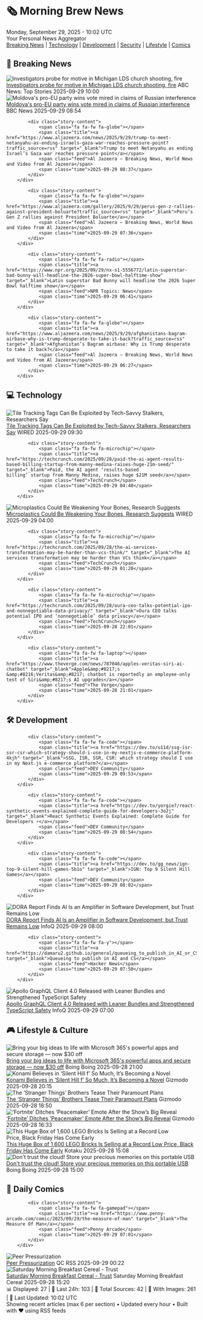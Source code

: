 <!-- Processing 54 RSS feeds at 2025-09-29 10:01:52 UTC -->
<!-- Processing: Penny Arcade -->
<!-- Processing: Poorly Drawn Lines -->
<!-- Processing: Garfield -->
<!-- Processing: Questionable Content -->
<!-- Processing: Girl Genius -->
<!-- Processing: Dinosaur Comics -->
<!-- Processing: BBC World News -->
<!-- Processing: Reuters Top News -->
<!-- Processing: Reuters World News -->
<!-- Processing: ABC News Breaking -->
<!-- Processing: Guardian World News -->
<!-- Processing: Sky News World -->
<!-- Processing: Ars Technica -->
<!-- Processing: O'Reilly Radar -->
<!-- Processing: WIRED -->
<!-- Processing: Slashdot -->
<!-- Processing: Lobsters Python -->
<!-- Processing: Hacker News -->
<!-- Processing: Dev.to -->
<!-- Processing: StackOverflow Blog -->
<!-- Processing: OMG! Ubuntu -->
<!-- Processing: Linux.com -->
<!-- Processing: Ubuntu Blog -->
<!-- Processing: GitHub Blog -->
<!-- Processing: DZone -->
<!-- Processing: Martin Fowler -->
<!-- Processing: The Pragmatic Engineer -->
<!-- Processing: Kotaku -->
<!-- Processing: Boing Boing -->
<!-- Processing: Schneier on Security -->
<!-- Generated 6 new posts out of 30 feeds processed -->
<div class="newspaper-header">
    <h1 class="newspaper-title">🗞️ Morning Brew News</h1>
    <div class="newspaper-date">Monday, September 29, 2025 - 10:02 UTC</div>
    <div class="newspaper-subtitle">Your Personal News Aggregator</div>
</div>

<div class="newspaper-nav">
    <a href="#breaking">Breaking News</a> |
    <a href="#tech">Technology</a> |
    <a href="#dev">Development</a> |
    <a href="#security">Security</a> |
    <a href="#lifestyle">Lifestyle</a> |
    <a href="#webcomics">Comics</a>
</div>

<div class="news-section breaking-news" id="breaking">
<h2 class="section-header">🚨 Breaking News</h2>
<div class="stories-container">
<div class="story">
            <img src="https://s.abcnews.com/images/US/Michigan-church-shooting-gty-bh-250928_1759088631092_hpMain_4x3t_384.jpg" alt="Investigators probe for motive in Michigan LDS church shooting, fire" class="story-image" loading="lazy" onerror="this.style.display='none'">
            <div class="story-content">
                <span class="fa fa-fw fa-tv"></span>
                <span class="title"><a href="https://abcnews.go.com/US/investigators-probe-motive-michigan-church-shooting-fire/story?id=126030281" target="_blank">Investigators probe for motive in Michigan LDS church shooting, fire</a></span>
                <span class="feed">ABC News: Top Stories</span>
                <span class="time">2025-09-29 10:00</span>
            </div>
        </div>
<div class="story">
            <img src="https://ichef.bbci.co.uk/ace/standard/240/cpsprodpb/2fc3/live/79042050-9c47-11f0-82b3-31d97f4e1ffa.jpg" alt="Moldova&#x27;s pro-EU party wins vote mired in claims of Russian interference" class="story-image" loading="lazy" onerror="this.style.display='none'">
            <div class="story-content">
                <span class="fa fa-fw fa-earth-americas"></span>
                <span class="title"><a href="https://www.bbc.com/news/articles/cx2rdlj8ejgo?at_medium=RSS&at_campaign=rss" target="_blank">Moldova&#x27;s pro-EU party wins vote mired in claims of Russian interference</a></span>
                <span class="feed">BBC News</span>
                <span class="time">2025-09-29 08:54</span>
            </div>
        </div>
<div class="story">
            
            <div class="story-content">
                <span class="fa fa-fw fa-globe"></span>
                <span class="title"><a href="https://www.aljazeera.com/news/2025/9/29/trump-to-meet-netanyahu-as-ending-israels-gaza-war-reaches-pressure-point?traffic_source=rss" target="_blank">Trump to meet Netanyahu as ending Israel’s Gaza war reaches pressure point</a></span>
                <span class="feed">Al Jazeera – Breaking News, World News and Video from Al Jazeera</span>
                <span class="time">2025-09-29 08:37</span>
            </div>
        </div>
<div class="story">
            
            <div class="story-content">
                <span class="fa fa-fw fa-globe"></span>
                <span class="title"><a href="https://www.aljazeera.com/gallery/2025/9/29/perus-gen-z-rallies-against-president-boluarte?traffic_source=rss" target="_blank">Peru’s Gen Z rallies against President Boluarte</a></span>
                <span class="feed">Al Jazeera – Breaking News, World News and Video from Al Jazeera</span>
                <span class="time">2025-09-29 07:36</span>
            </div>
        </div>
<div class="story">
            
            <div class="story-content">
                <span class="fa fa-fw fa-radio"></span>
                <span class="title"><a href="https://www.npr.org/2025/09/29/nx-s1-5556772/latin-superstar-bad-bunny-will-headline-the-2026-super-bowl-halftime-show" target="_blank">Latin superstar Bad Bunny will headline the 2026 Super Bowl halftime show</a></span>
                <span class="feed">NPR Topics: News</span>
                <span class="time">2025-09-29 06:41</span>
            </div>
        </div>
<div class="story">
            
            <div class="story-content">
                <span class="fa fa-fw fa-globe"></span>
                <span class="title"><a href="https://www.aljazeera.com/news/2025/9/29/afghanistans-bagram-airbase-why-is-trump-desperate-to-take-it-back?traffic_source=rss" target="_blank">Afghanistan’s Bagram airbase: Why is Trump desperate to take it back?</a></span>
                <span class="feed">Al Jazeera – Breaking News, World News and Video from Al Jazeera</span>
                <span class="time">2025-09-29 06:27</span>
            </div>
        </div>
</div>
</div>
<div class="news-section tech-news" id="tech">
<h2 class="section-header">💻 Technology</h2>
<div class="stories-container">
<div class="story">
            <img src="https://media.wired.com/photos/68d6d0a8376170d0ad19620f/master/pass/Tile_May2024.0787-gear.jpg" alt="Tile Tracking Tags Can Be Exploited by Tech-Savvy Stalkers, Researchers Say" class="story-image" loading="lazy" onerror="this.style.display='none'">
            <div class="story-content">
                <span class="fa fa-fw fa-bolt"></span>
                <span class="title"><a href="https://www.wired.com/story/tile-tracking-tags-can-be-exploited-by-tech-savvy-stalkers-researchers-say/" target="_blank">Tile Tracking Tags Can Be Exploited by Tech-Savvy Stalkers, Researchers Say</a></span>
                <span class="feed">WIRED</span>
                <span class="time">2025-09-29 09:30</span>
            </div>
        </div>
<div class="story">
            
            <div class="story-content">
                <span class="fa fa-fw fa-microchip"></span>
                <span class="title"><a href="https://techcrunch.com/2025/09/28/paid-the-ai-agent-results-based-billing-startup-from-manny-medina-raises-huge-21m-seed/" target="_blank">Paid, the AI agent ‘results-based billing’ startup from Manny Medina, raises huge $21M seed</a></span>
                <span class="feed">TechCrunch</span>
                <span class="time">2025-09-29 04:40</span>
            </div>
        </div>
<div class="story">
            <img src="https://media.wired.com/photos/68d2a239bcb92585aca0810e/master/pass/micropl%C3%A1sticos%20huesos%20fracturas%20665240441.jpg" alt="Microplastics Could Be Weakening Your Bones, Research Suggests" class="story-image" loading="lazy" onerror="this.style.display='none'">
            <div class="story-content">
                <span class="fa fa-fw fa-bolt"></span>
                <span class="title"><a href="https://www.wired.com/story/microplastics-could-be-weakening-your-bones-research-suggests-osteoporosis/" target="_blank">Microplastics Could Be Weakening Your Bones, Research Suggests</a></span>
                <span class="feed">WIRED</span>
                <span class="time">2025-09-29 04:00</span>
            </div>
        </div>
<div class="story">
            
            <div class="story-content">
                <span class="fa fa-fw fa-microchip"></span>
                <span class="title"><a href="https://techcrunch.com/2025/09/28/the-ai-services-transformation-may-be-harder-than-vcs-think/" target="_blank">The AI services transformation may be harder than VCs think</a></span>
                <span class="feed">TechCrunch</span>
                <span class="time">2025-09-29 01:20</span>
            </div>
        </div>
<div class="story">
            
            <div class="story-content">
                <span class="fa fa-fw fa-microchip"></span>
                <span class="title"><a href="https://techcrunch.com/2025/09/28/oura-ceo-talks-potential-ipo-and-nonnegotiable-data-privacy/" target="_blank">Oura CEO talks potential IPO and ‘nonnegotiable’ data privacy</a></span>
                <span class="feed">TechCrunch</span>
                <span class="time">2025-09-28 22:01</span>
            </div>
        </div>
<div class="story">
            
            <div class="story-content">
                <span class="fa fa-fw fa-laptop"></span>
                <span class="title"><a href="https://www.theverge.com/news/787046/apples-veritas-siri-ai-chatbot" target="_blank">Apple&amp;#8217;s &amp;#8216;Veritas&amp;#8217; chatbot is reportedly an employee-only test of Siri&amp;#8217;s AI upgrades</a></span>
                <span class="feed">The Verge</span>
                <span class="time">2025-09-28 21:01</span>
            </div>
        </div>
</div>
</div>
<div class="news-section dev-news" id="dev">
<h2 class="section-header">🛠️ Development</h2>
<div class="stories-container">
<div class="story">
            
            <div class="story-content">
                <span class="fa fa-fw fa-code"></span>
                <span class="title"><a href="https://dev.to/u11d/ssg-isr-ssr-csr-which-strategy-should-i-use-in-my-nextjs-e-commerce-platform-4kjh" target="_blank">SSG, ISR, SSR, CSR: which strategy should I use in my Next.js e-commerce platform?</a></span>
                <span class="feed">DEV Community</span>
                <span class="time">2025-09-29 09:53</span>
            </div>
        </div>
<div class="story">
            
            <div class="story-content">
                <span class="fa fa-fw fa-code"></span>
                <span class="title"><a href="https://dev.to/yorgie7/react-synthetic-events-explained-complete-guide-for-developers-3o2j" target="_blank">React Synthetic Events Explained: Complete Guide for Developers ⚡</a></span>
                <span class="feed">DEV Community</span>
                <span class="time">2025-09-29 08:54</span>
            </div>
        </div>
<div class="story">
            
            <div class="story-content">
                <span class="fa fa-fw fa-code"></span>
                <span class="title"><a href="https://dev.to/gg_news/ign-top-9-silent-hill-games-5b1o" target="_blank">IGN: Top 9 Silent Hill Games</a></span>
                <span class="feed">DEV Community</span>
                <span class="time">2025-09-29 08:02</span>
            </div>
        </div>
<div class="story">
            <img src="https://res.infoq.com/news/2025/09/dora-state-of-ai-in-dev-2025/en/headerimage/generatedHeaderImage-1759101451477.jpg" alt="DORA Report Finds AI Is an Amplifier in Software Development, but Trust Remains Low" class="story-image" loading="lazy" onerror="this.style.display='none'">
            <div class="story-content">
                <span class="fa fa-fw fa-info-circle"></span>
                <span class="title"><a href="https://www.infoq.com/news/2025/09/dora-state-of-ai-in-dev-2025/?utm_campaign=infoq_content&utm_source=infoq&utm_medium=feed&utm_term=global" target="_blank">DORA Report Finds AI Is an Amplifier in Software Development, but Trust Remains Low</a></span>
                <span class="feed">InfoQ</span>
                <span class="time">2025-09-29 08:00</span>
            </div>
        </div>
<div class="story">
            
            <div class="story-content">
                <span class="fa fa-fw fa-y"></span>
                <span class="title"><a href="https://damaru2.github.io/general/queueing_to_publish_in_AI_or_CS/" target="_blank">Queueing to publish in AI and CS</a></span>
                <span class="feed">Hacker News</span>
                <span class="time">2025-09-29 07:50</span>
            </div>
        </div>
<div class="story">
            <img src="https://res.infoq.com/news/2025/09/apollo-client-4-released/en/headerimage/header-1758999901400.jpg" alt="Apollo GraphQL Client 4.0 Released with Leaner Bundles and Strengthened TypeScript Safety" class="story-image" loading="lazy" onerror="this.style.display='none'">
            <div class="story-content">
                <span class="fa fa-fw fa-info-circle"></span>
                <span class="title"><a href="https://www.infoq.com/news/2025/09/apollo-client-4-released/?utm_campaign=infoq_content&utm_source=infoq&utm_medium=feed&utm_term=global" target="_blank">Apollo GraphQL Client 4.0 Released with Leaner Bundles and Strengthened TypeScript Safety</a></span>
                <span class="feed">InfoQ</span>
                <span class="time">2025-09-29 07:00</span>
            </div>
        </div>
</div>
</div>
<div class="news-section lifestyle-news" id="lifestyle">
<h2 class="section-header">🎮 Lifestyle & Culture</h2>
<div class="stories-container">
<div class="story">
            <img src="https://i0.wp.com/boingboing.net/wp-content/uploads/2025/09/Microsoft-365.jpg?fit=1200%2C800&amp;quality=60&amp;ssl=1" alt="Bring your big ideas to life with Microsoft 365&#x27;s powerful apps and secure storage — now $30 off" class="story-image" loading="lazy" onerror="this.style.display='none'">
            <div class="story-content">
                <span class="fa fa-fw fa-arrow-right"></span>
                <span class="title"><a href="https://boingboing.net/2025/09/28/bring-your-big-ideas-to-life-with-microsoft-365s-powerful-apps-and-secure-storage-now-30-off.html" target="_blank">Bring your big ideas to life with Microsoft 365&#x27;s powerful apps and secure storage — now $30 off</a></span>
                <span class="feed">Boing Boing</span>
                <span class="time">2025-09-28 21:00</span>
            </div>
        </div>
<div class="story">
            <img src="https://gizmodo.com/app/uploads/2025/09/silent-hill-f-hed-1280x853.jpg" alt="Konami Believes in ‘Silent Hill f’ So Much, It’s Becoming a Novel" class="story-image" loading="lazy" onerror="this.style.display='none'">
            <div class="story-content">
                <span class="fa fa-fw fa-computer"></span>
                <span class="title"><a href="https://gizmodo.com/konami-believes-in-silent-hill-f-so-much-its-becoming-a-novel-2000664819" target="_blank">Konami Believes in ‘Silent Hill f’ So Much, It’s Becoming a Novel</a></span>
                <span class="feed">Gizmodo</span>
                <span class="time">2025-09-28 20:15</span>
            </div>
        </div>
<div class="story">
            <img src="https://gizmodo.com/app/uploads/2025/09/stranger-things-duffers-1280x853.jpg" alt="The ‘Stranger Things’ Brothers Tease Their Paramount Plans" class="story-image" loading="lazy" onerror="this.style.display='none'">
            <div class="story-content">
                <span class="fa fa-fw fa-computer"></span>
                <span class="title"><a href="https://gizmodo.com/the-stranger-things-brothers-tease-their-paramount-plans-2000664734" target="_blank">The ‘Stranger Things’ Brothers Tease Their Paramount Plans</a></span>
                <span class="feed">Gizmodo</span>
                <span class="time">2025-09-28 18:50</span>
            </div>
        </div>
<div class="story">
            <img src="https://gizmodo.com/app/uploads/2025/09/Peacemaker-John-Cena-DC-Studios-1280x853.jpg" alt="‘Fortnite’ Ditches ‘Peacemaker’ Emote After the Show’s Big Reveal" class="story-image" loading="lazy" onerror="this.style.display='none'">
            <div class="story-content">
                <span class="fa fa-fw fa-computer"></span>
                <span class="title"><a href="https://gizmodo.com/fornite-ditches-peacemaker-emote-after-the-shows-big-reveal-2000664740" target="_blank">‘Fortnite’ Ditches ‘Peacemaker’ Emote After the Show’s Big Reveal</a></span>
                <span class="feed">Gizmodo</span>
                <span class="time">2025-09-28 16:33</span>
            </div>
        </div>
<div class="story">
            <img src="https://kotaku.com/app/uploads/2025/09/lego-box-two-pack.jpg" alt="This Huge Box of 1,600 LEGO Bricks Is Selling at a Record Low Price, Black Friday Has Come Early" class="story-image" loading="lazy" onerror="this.style.display='none'">
            <div class="story-content">
                <span class="fa fa-fw fa-gamepad"></span>
                <span class="title"><a href="https://kotaku.com/this-huge-box-of-1600-lego-bricks-is-selling-at-a-record-low-price-black-friday-has-come-early-2000629661" target="_blank">This Huge Box of 1,600 LEGO Bricks Is Selling at a Record Low Price, Black Friday Has Come Early</a></span>
                <span class="feed">Kotaku</span>
                <span class="time">2025-09-28 15:08</span>
            </div>
        </div>
<div class="story">
            <img src="https://i0.wp.com/boingboing.net/wp-content/uploads/2025/09/Western-Digital-Elements-Portable-USB-3.0-External-Hard-Drive.jpg?fit=2250%2C1500&amp;quality=60&amp;ssl=1" alt="Don&#x27;t trust the cloud! Store your precious memories on this portable USB" class="story-image" loading="lazy" onerror="this.style.display='none'">
            <div class="story-content">
                <span class="fa fa-fw fa-arrow-right"></span>
                <span class="title"><a href="https://boingboing.net/2025/09/28/dont-trust-the-cloud-store-your-precious-memories-on-this-portable-usb.html" target="_blank">Don&#x27;t trust the cloud! Store your precious memories on this portable USB</a></span>
                <span class="feed">Boing Boing</span>
                <span class="time">2025-09-28 15:00</span>
            </div>
        </div>
</div>
</div>
<div class="news-section webcomics-section" id="webcomics">
<h2 class="section-header">🎨 Daily Comics</h2>
<div class="stories-container">
<div class="story">
            
            <div class="story-content">
                <span class="fa fa-fw fa-gamepad"></span>
                <span class="title"><a href="https://www.penny-arcade.com/comic/2025/09/29/the-measure-of-man" target="_blank">The Measure Of Man</a></span>
                <span class="feed">Penny Arcade</span>
                <span class="time">2025-09-29 07:01</span>
            </div>
        </div>
<div class="story">
            <img src="http://www.questionablecontent.net/comics/5667.png" alt="Peer Pressurization" class="story-image" loading="lazy" onerror="this.style.display='none'">
            <div class="story-content">
                <span class="fa fa-fw fa-music"></span>
                <span class="title"><a href="http://questionablecontent.net/view.php?comic=5667" target="_blank">Peer Pressurization</a></span>
                <span class="feed">QC RSS</span>
                <span class="time">2025-09-29 00:22</span>
            </div>
        </div>
<div class="story">
            <img src="https://www.smbc-comics.com/comics/1758680304-20250928.png" alt="Saturday Morning Breakfast Cereal - Trust" class="story-image" loading="lazy" onerror="this.style.display='none'">
            <div class="story-content">
                <span class="fa fa-fw fa-smile"></span>
                <span class="title"><a href="https://www.smbc-comics.com/comic/trust-3" target="_blank">Saturday Morning Breakfast Cereal - Trust</a></span>
                <span class="feed">Saturday Morning Breakfast Cereal</span>
                <span class="time">2025-09-28 15:20</span>
            </div>
        </div>
</div>
</div>

<div class="newspaper-footer">
    <div class="stats">
        📊 Displayed: 27 | 📅 Last 24h: 103 | 📡 Total Sources: 42 | 📸 With Images: 261 |
        🔄 Last Updated: 10:02 UTC
    </div>
    <div class="footer-note">
        Showing recent articles (max 6 per section) • Updated every hour • Built with ❤️ using RSS feeds
    </div>
</div>
